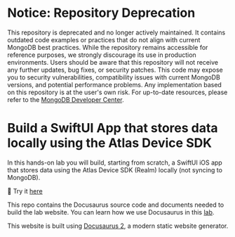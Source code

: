 # Notice: Repository Deprecation
This repository is deprecated and no longer actively maintained. It contains outdated code examples or practices that do not align with current MongoDB best practices. While the repository remains accessible for reference purposes, we strongly discourage its use in production environments.
Users should be aware that this repository will not receive any further updates, bug fixes, or security patches. This code may expose you to security vulnerabilities, compatibility issues with current MongoDB versions, and potential performance problems. Any implementation based on this repository is at the user's own risk.
For up-to-date resources, please refer to the [MongoDB Developer Center](https://mongodb.com/developer).

# Build a SwiftUI App that stores data locally using the Atlas Device SDK

In this hands-on lab you will build, starting from scratch, a SwiftUI iOS app that stores data using the Atlas Device SDK (Realm) locally (not syncing to MongoDB).

🚀 Try it [here](https://mongodb-developer.github.io/swiftui-atlas-device-sdk-app-lab/)

This repo contains the Docusaurus source code and documents needed to build the lab website. You can learn how we use Docusaurus in this [lab](https://github.com/mongodb-developer/docusaurus-workshop).

This website is built using [Docusaurus 2](https://docusaurus.io/), a modern static website generator. 
